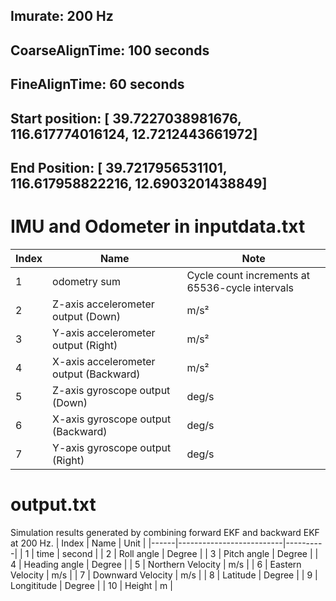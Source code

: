 ## Imurate: 200 Hz

## CoarseAlignTime: 100 seconds
## FineAlignTime: 60 seconds 

##  Start position: [ 39.7227038981676, 116.617774016124, 12.7212443661972]
##  End Position: [ 39.7217956531101, 116.617958822216, 12.6903201438849]
# IMU and Odometer in inputdata.txt
| Index | Name                     | Note    |
|------|--------------------------|----------|
| 1    | odometry sum                      |   Cycle count increments at 65536-cycle intervals  | 
| 2    | Z-axis accelerometer  output   (Down)            | m/s²     | 
| 3    | Y-axis accelerometer  output  (Right)        | m/s²     | 
| 4    | X-axis accelerometer  output  (Backward)        | m/s²     | 
| 5    | Z-axis gyroscope  output  (Down)        | deg/s    | 
| 6    | X-axis gyroscope output (Backward)         | deg/s    | 
| 7    | Y-axis gyroscope  output (Right)         | deg/s    | 


#  output.txt
Simulation results generated by combining forward EKF and backward EKF at 200 Hz.
| Index | Name                     | Unit    |
|------|--------------------------|----------|
| 1    | time                     | second        | 
| 2    | Roll angle           | Degree        | 
| 3    | Pitch angle           | Degree        | 
| 4    | Heading angle           | Degree        | 
| 5    | Northern Velocity        | m/s     | 
| 6    | Eastern Velocity        | m/s     | 
| 7    | Downward Velocity        | m/s     | 
| 8    | Latitude          | Degree    | 
| 9    | Longititude          | Degree    | 
| 10   | Height          | m    | 